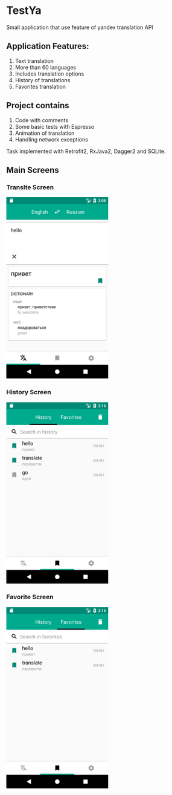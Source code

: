 # TestYa
Small application that use feature of yandex translation API

## Application Features:
1. Text translation
2. More than 60 languages
3. Includes translation options
4. History of translations
5. Favorites translation

## Project contains
1. Code with comments
2. Some basic tests with Espresso
3. Animation of translation
4. Handling network exceptions

Task implemented with Retrofit2, RxJava2, Dagger2 and SQLite.

## Main Screens
### Translte Screen
<img src="https://github.com/KolinLoures/TestYa/blob/master/screenshots/translate.png?raw=true" width="270" height="480" />

### History Screen
<img src="https://github.com/KolinLoures/TestYa/blob/master/screenshots/history.png?raw=true" width="270" height="480" />

### Favorite Screen
<img src="https://github.com/KolinLoures/TestYa/blob/master/screenshots/favorite.png?raw=true" width="270" height="480" />
